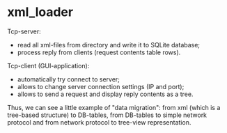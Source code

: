 # xml_loader
Tcp-server:
- read all xml-files from directory and write it to SQLite database;
- process reply from clients (request contents table rows).

Tcp-client (GUI-application):
- automatically try connect to server;
- allows to change server connection settings (IP and port);
- allows to send a request and display reply contents as a tree.

Thus, we can see a little example of "data migration": from xml (which is a tree-based structure) to DB-tables, from DB-tables to simple network protocol and from network protocol to tree-view representation.
